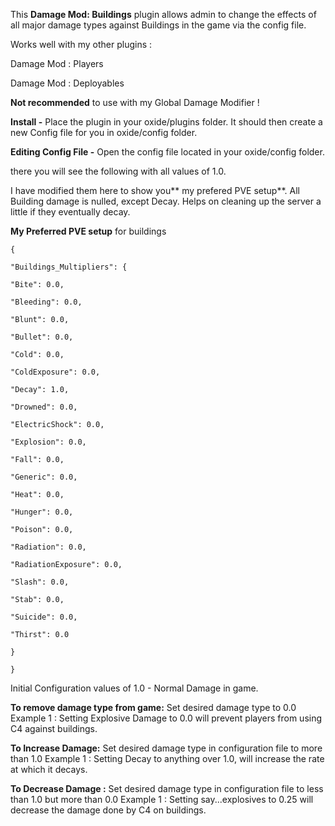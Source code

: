 This **Damage Mod: Buildings** plugin allows admin to change the effects of all major damage types against Buildings in the game via the config file.

Works well with my other plugins :

Damage Mod : Players

Damage Mod : Deployables

**Not recommended** to use with my Global Damage Modifier !

**Install -** Place the plugin in your oxide/plugins folder. It should then create a new Config file for you in oxide/config folder.

**Editing Config File -** Open the config file located in your oxide/config folder.

there you will see the following with all values of 1.0.


I have modified them here to show you** my prefered PVE setup**. All Building damage is nulled, except Decay. Helps on cleaning up the server a little if they eventually decay.

**My Preferred PVE setup** for buildings

````
{

"Buildings_Multipliers": {

"Bite": 0.0,

"Bleeding": 0.0,

"Blunt": 0.0,

"Bullet": 0.0,

"Cold": 0.0,

"ColdExposure": 0.0,

"Decay": 1.0,

"Drowned": 0.0,

"ElectricShock": 0.0,

"Explosion": 0.0,

"Fall": 0.0,

"Generic": 0.0,

"Heat": 0.0,

"Hunger": 0.0,

"Poison": 0.0,

"Radiation": 0.0,

"RadiationExposure": 0.0,

"Slash": 0.0,

"Stab": 0.0,

"Suicide": 0.0,

"Thirst": 0.0

}

}
````

Initial Configuration values of 1.0 - Normal Damage in game.

**To remove damage type from game:** Set desired damage type to 0.0
Example 1 : Setting Explosive Damage to 0.0 will prevent players from using C4 against buildings.


**To Increase Damage:** Set desired damage type in configuration file to more than 1.0
Example 1 : Setting Decay to anything over 1.0, will increase the rate at which it decays.

**To Decrease Damage :** Set desired damage type in configuration file to less than 1.0 but more than 0.0
Example 1 : Setting say...explosives to 0.25 will decrease the damage done by C4 on buildings.